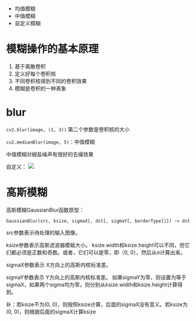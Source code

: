 - 均值模糊
- 中值模糊
- 自定义模糊

# 模糊操作的基本原理
1. 基于离散卷积
2. 定义好每个卷积核
3. 不同卷积核得到不同的卷积效果
4. 模糊是卷积的一种表象

# blur

`cv2.blur(image, (1, 3))`
第二个参数是卷积核的大小

`cv2.medianBlur(image, 5)`：中值模糊

中值模糊对椒盐噪声有很好的去燥效果

自定义：
![](https://img2018.cnblogs.com/blog/1446249/202001/1446249-20200128142050118-1697321014.png)

# 高斯模糊

高斯模糊GaussianBlur函数原型：

`GaussianBlur(src, ksize, sigmaX[, dst[, sigmaY[, borderType]]]) -> dst`

src参数表示待处理的输入图像。

ksize参数表示高斯滤波器模板大小。 ksize.width和ksize.height可以不同，但它们都必须是正数和奇数。或者，它们可以是零，即（0, 0），然后从σ计算出来。

sigmaX参数表示 X方向上的高斯内核标准差。

sigmaY参数表示 Y方向上的高斯内核标准差。 如果sigmaY为零，则设置为等于sigmaX，如果两个sigma均为零，则分别从ksize.width和ksize.height计算得到。

补：若ksize不为(0, 0)，则按照ksize计算，后面的sigmaX没有意义。若ksize为(0, 0)，则根据后面的sigmaX计算ksize